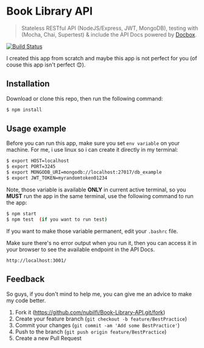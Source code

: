 # Book Library API
> Stateless RESTful API (NodeJS/Express, JWT, MongoDB), testing with (Mocha, Chai, Supertest) & include the API Docs powered by [Docbox](https://github.com/tmcw/docbox "Docbox Homepage").

[![Build Status](https://travis-ci.org/nubilfi/Book-Library-API.svg?branch=master)](https://travis-ci.org/nubilfi/Book-Library-API)

I created this app from scratch and maybe this app is not perfect for you (of couse this app isn't perfect :blush:).
## Installation
Download or clone this repo, then run the following command:
```sh
$ npm install
```
## Usage example
Before you can run this app, make sure you set `env variable` on your machine. For me, i use linux so i can create it directly in my terminal:
```sh
$ export HOST=localhost
$ export PORT=3245
$ export MONGODB_URI=mongodb://localhost:27017/db_example
$ export JWT_TOKEN=myrandomtoken01234
```
Note, those variable is available **ONLY** in current active terminal, so you **MUST** run the app in the same terminal, use the following command to run the app:
```sh
$ npm start
$ npm test  (if you want to run test)
```
If you want to make those variable permanent, edit your `.bashrc` file.

Make sure there's no error output when you run it, then you can access it in your browser to see the available endpoint in the API Docs.
```
http://localhost:3001/
```

## Feedback
So guys, if you don't mind to help me, you can give me an advice to make my code better.

1. Fork it (<https://github.com/nubilfi/Book-Library-API.git/fork>)
2. Create your feature branch (`git checkout -b feature/BestPractice`)
3. Commit your changes (`git commit -am 'Add some BestPractice'`)
4. Push to the branch (`git push origin feature/BestPractice`)
5. Create a new Pull Request